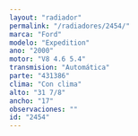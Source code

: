 ```yaml
---
layout: "radiador"
permalink: "/radiadores/2454/"
marca: "Ford"
modelo: "Expedition"
ano: "2000"
motor: "V8 4.6 5.4"
transmision: "Automática"
parte: "431386"
clima: "Con clima"
alto: "31 7/8"
ancho: "17"
observaciones: ""
id: "2454"
---
```


